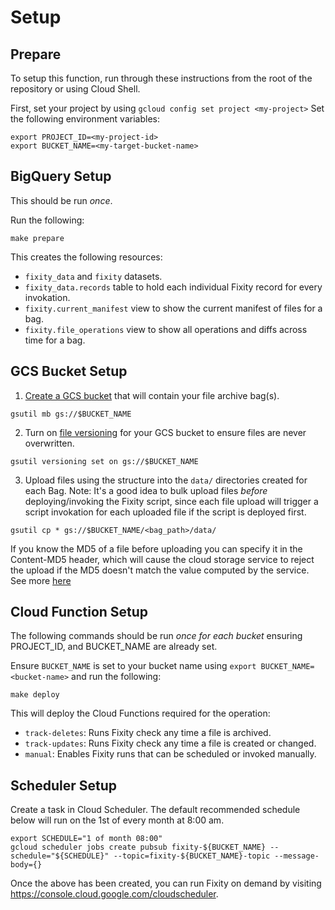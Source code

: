 # Setup
## Prepare
To setup this function, run through these instructions from the root of the repository or using Cloud Shell.

First, set your project by using `gcloud config set project <my-project>`
Set the following environment variables:
```
export PROJECT_ID=<my-project-id>
export BUCKET_NAME=<my-target-bucket-name>
```

## BigQuery Setup
This should be run *once*.

Run the following:
```
make prepare
```
This creates the following resources:
* `fixity_data` and `fixity` datasets.
* `fixity_data.records` table to hold each individual Fixity record for every invokation.
* `fixity.current_manifest` view to show the current manifest of files for a bag.
* `fixity.file_operations` view to show all operations and diffs across time for a bag.

## GCS Bucket Setup
1. [Create a GCS bucket](https://cloud.google.com/storage/docs/creating-buckets#storage-create-bucket-gsutil) that will contain your file archive bag(s).
```
gsutil mb gs://$BUCKET_NAME
```
2. Turn on [file versioning](https://cloud.google.com/storage/docs/object-versioning) for your GCS bucket to ensure files are never overwritten.
```
gsutil versioning set on gs://$BUCKET_NAME
```
3. Upload files using the structure into the `data/` directories created for each Bag. Note: It's a good idea to bulk upload files _before_ deploying/invoking the Fixity script, since each file upload will trigger a script invokation for each uploaded file if the script is deployed first.
```
gsutil cp * gs://$BUCKET_NAME/<bag_path>/data/
```
If you know the MD5 of a file before uploading you can specify it in the Content-MD5 header, which will cause the cloud storage service to reject the upload if the MD5 doesn't match the value computed by the service. See more [here](https://cloud.google.com/storage/docs/gsutil/commands/cp#checksum-validation)

## Cloud Function Setup
The following commands should be run *once for each bucket* ensuring PROJECT_ID, and BUCKET_NAME are already set.

Ensure `BUCKET_NAME` is set to your bucket name using `export BUCKET_NAME=<bucket-name>` and run the following:
```
make deploy
```
This will deploy the Cloud Functions required for the operation:

* `track-deletes`: Runs Fixity check any time a file is archived.
* `track-updates`: Runs Fixity check any time a file is created or changed.
* `manual`: Enables Fixity runs that can be scheduled or invoked manually.

## Scheduler Setup
Create a task in Cloud Scheduler. The default recommended schedule below will run on the 1st of every month at 8:00 am.

```
export SCHEDULE="1 of month 08:00"
gcloud scheduler jobs create pubsub fixity-${BUCKET_NAME} --schedule="${SCHEDULE}" --topic=fixity-${BUCKET_NAME}-topic --message-body={} 
```

Once the above has been created, you can run Fixity on demand by visiting https://console.cloud.google.com/cloudscheduler.
